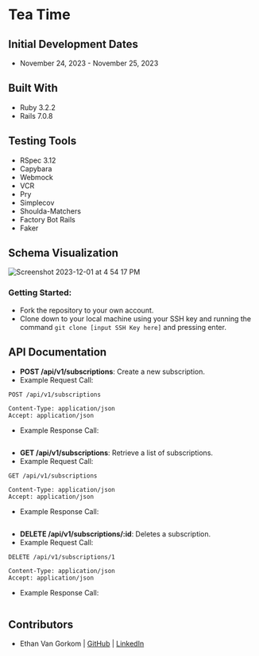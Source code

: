 # Tea Time


## Initial Development Dates
- November 24, 2023 - November 25, 2023

## Built With
- Ruby 3.2.2
- Rails 7.0.8

## Testing Tools
- RSpec 3.12
- Capybara 
- Webmock 
- VCR 
- Pry
- Simplecov
- Shoulda-Matchers
- Factory Bot Rails
- Faker

## Schema Visualization

![Screenshot 2023-12-01 at 4 54 17 PM](https://gist.github.com/assets/132889569/5c28276c-02f1-403b-ba34-978f71f29d66)



### Getting Started:
* Fork the repository to your own account.
* Clone down to your local machine using your SSH key and running the command `git clone [input SSH Key here]` and pressing enter.


## API Documentation 

- **POST /api/v1/subscriptions**: Create a new subscription.
- Example Request Call:
```
POST /api/v1/subscriptions

Content-Type: application/json
Accept: application/json
```
- Example Response Call:
```

```

- **GET /api/v1/subscriptions**: Retrieve a list of subscriptions.
- Example Request Call:
```
GET /api/v1/subscriptions

Content-Type: application/json
Accept: application/json
```
- Example Response Call:
```

```

- **DELETE /api/v1/subscriptions/:id**: Deletes a subscription.
- Example Request Call:
```
DELETE /api/v1/subscriptions/1

Content-Type: application/json
Accept: application/json
```
- Example Response Call:
```

```

## Contributors 
- Ethan Van Gorkom | [GitHub](https://github.com/EVanGorkom) | [LinkedIn](https://www.linkedin.com/in/evangorkom/)
